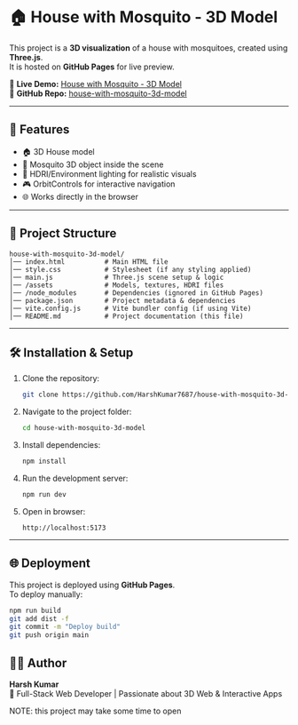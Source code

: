 # 🏠 House with Mosquito - 3D Model

This project is a **3D visualization** of a house with mosquitoes, created using **Three.js**.  
It is hosted on **GitHub Pages** for live preview.

🔗 **Live Demo:** [House with Mosquito - 3D Model](https://harshkumar7687.github.io/house-with-mosquito-3d-model/)  
🔗 **GitHub Repo:** [house-with-mosquito-3d-model](https://github.com/HarshKumar7687/house-with-mosquito-3d-model)

---

## 🚀 Features
- 🏠 3D House model
- 🦟 Mosquito 3D object inside the scene
- 🌌 HDRI/Environment lighting for realistic visuals
- 🎮 OrbitControls for interactive navigation
- 🌐 Works directly in the browser

---

## 📂 Project Structure
```
house-with-mosquito-3d-model/
│── index.html          # Main HTML file
│── style.css           # Stylesheet (if any styling applied)
│── main.js             # Three.js scene setup & logic
│── /assets             # Models, textures, HDRI files
│── /node_modules       # Dependencies (ignored in GitHub Pages)
│── package.json        # Project metadata & dependencies
│── vite.config.js      # Vite bundler config (if using Vite)
│── README.md           # Project documentation (this file)
```

---

## 🛠️ Installation & Setup

1. Clone the repository:
   ```bash
   git clone https://github.com/HarshKumar7687/house-with-mosquito-3d-model.git
   ```

2. Navigate to the project folder:
   ```bash
   cd house-with-mosquito-3d-model
   ```

3. Install dependencies:
   ```bash
   npm install
   ```

4. Run the development server:
   ```bash
   npm run dev
   ```

5. Open in browser:
   ```
   http://localhost:5173
   ```

---

## 🌐 Deployment
This project is deployed using **GitHub Pages**.  
To deploy manually:
```bash
npm run build
git add dist -f
git commit -m "Deploy build"
git push origin main
```


## 👨‍💻 Author
**Harsh Kumar**  
📌 Full-Stack Web Developer | Passionate about 3D Web & Interactive Apps


NOTE: this project may take some time to open

